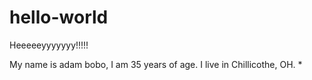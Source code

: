# hello-world

Heeeeeyyyyyyy!!!!!

My name is adam bobo, I am 35 years of age. I live in Chillicothe, OH. *
